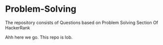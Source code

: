 # Problem-Solving

The repository consists of Questions based on Problem Solving Section Of HackerRank

Ahh here we go. This repo is lob.
